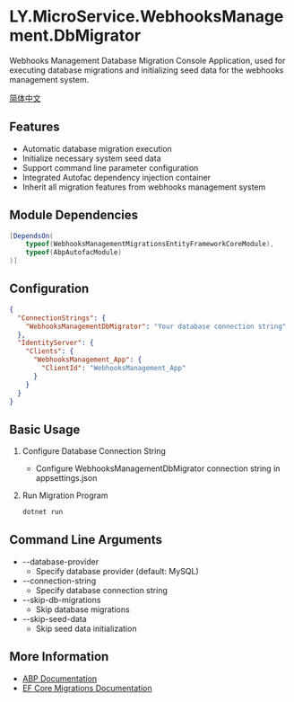 # LY.MicroService.WebhooksManagement.DbMigrator

Webhooks Management Database Migration Console Application, used for executing database migrations and initializing seed data for the webhooks management system.

[简体中文](./README.md)

## Features

* Automatic database migration execution
* Initialize necessary system seed data
* Support command line parameter configuration
* Integrated Autofac dependency injection container
* Inherit all migration features from webhooks management system

## Module Dependencies

```csharp
[DependsOn(
    typeof(WebhooksManagementMigrationsEntityFrameworkCoreModule),
    typeof(AbpAutofacModule)
)]
```

## Configuration

```json
{
  "ConnectionStrings": {
    "WebhooksManagementDbMigrator": "Your database connection string"
  },
  "IdentityServer": {
    "Clients": {
      "WebhooksManagement_App": {
        "ClientId": "WebhooksManagement_App"
      }
    }
  }
}
```

## Basic Usage

1. Configure Database Connection String
   * Configure WebhooksManagementDbMigrator connection string in appsettings.json

2. Run Migration Program
   ```bash
   dotnet run
   ```

## Command Line Arguments

* --database-provider
  * Specify database provider (default: MySQL)
* --connection-string
  * Specify database connection string
* --skip-db-migrations
  * Skip database migrations
* --skip-seed-data
  * Skip seed data initialization

## More Information

* [ABP Documentation](https://docs.abp.io)
* [EF Core Migrations Documentation](https://docs.microsoft.com/en-us/ef/core/managing-schemas/migrations/)
